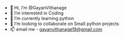 - 👋 Hi, I’m @GayanVithanage
- 👀 I’m interested in Coding
- 🌱 I’m currently learning python 
- 💞️ I’m looking to collaborate on Small python projects 
- 📫 email me - gayanvithanage19@gmail.com

<!---
GayanVithanage/GayanVithanage is a ✨ special ✨ repository because its `README.md` (this file) appears on your GitHub profile.
You can click the Preview link to take a look at your changes.
--->
